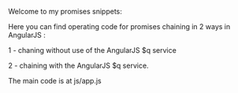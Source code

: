 Welcome to my promises snippets:

Here you can find operating code for promises chaining in 2 ways in AngularJS :

1 - chaning without use of the AngularJS $q service 

2 - chaining with the AngularJS $q service.

The main code is at js/app.js


